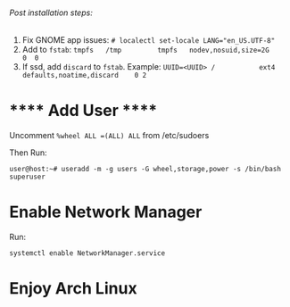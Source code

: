 
###### Post installation steps:
  1. Fix GNOME app issues: `# localectl set-locale LANG="en_US.UTF-8"`
  2. Add to `fstab`:
	   `tmpfs   /tmp         tmpfs   nodev,nosuid,size=2G          0  0`
  3. If ssd, add `discard` to `fstab`. Example:
	   `UUID=<UUID>	/         	ext4      	defaults,noatime,discard	0 2`


# **** Add User ****

Uncomment `%wheel ALL =(ALL) ALL` from /etc/sudoers

Then Run:

`user@host:~# useradd -m -g users -G wheel,storage,power -s /bin/bash superuser`

# Enable Network Manager

Run:

`systemctl enable NetworkManager.service`

# Enjoy Arch Linux
